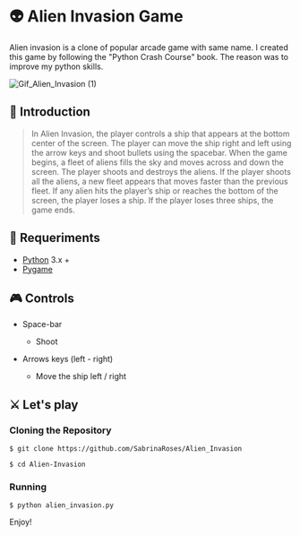 
# 👽 Alien Invasion Game
Alien invasion is a clone of popular arcade game with same name.
I created this game by following the "Python Crash Course" book. The reason was to improve my python skills.

![Gif_Alien_Invasion (1)](https://user-images.githubusercontent.com/65089744/209567799-aad1135e-a9f1-47b1-bae0-07e408282516.gif)

## 🚀 Introduction
> In Alien Invasion, the player controls a ship that appears at
the bottom center of the screen. The player can move the ship
right and left using the arrow keys and shoot bullets using the
spacebar. When the game begins, a fleet of aliens fills the sky
and moves across and down the screen. The player shoots and
destroys the aliens. If the player shoots all the aliens, a new fleet
appears that moves faster than the previous fleet. If any alien hits
the player’s ship or reaches the bottom of the screen, the player
loses a ship. If the player loses three ships, the game ends.

## 🔧 Requeriments
- [Python](https://www.python.org/) 3.x +
- [Pygame](https://www.pygame.org/)

## :video_game: Controls

- Space-bar
  - Shoot

- Arrows keys (left - right)
  - Move the ship left / right

## ⚔ Let's play

### Cloning the Repository

```
$ git clone https://github.com/SabrinaRoses/Alien_Invasion

$ cd Alien-Invasion
```

### Running 

```
$ python alien_invasion.py
``` 

Enjoy!
